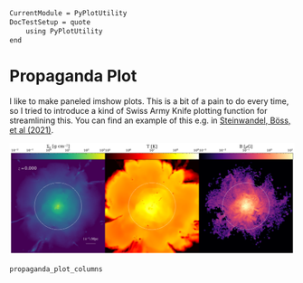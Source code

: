 ```@meta
CurrentModule = PyPlotUtility
DocTestSetup = quote
    using PyPlotUtility
end
```

# Propaganda Plot

I like to make paneled imshow plots. This is a bit of a pain to do every time, so I tried to introduce a kind of Swiss Army Knife plotting function for streamlining this. You can find an example of this e.g. in [Steinwandel, Böss, et al (2021)](https://ui.adsabs.harvard.edu/abs/2021arXiv210807822S/abstract).

![Propaganda Examples](propaganda_plot.png)

```@docs
propaganda_plot_columns
```
